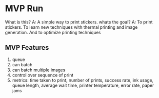 # MVP Run
What is this? A: A simple way to print stickers.
whats the goal? A: To print stickers. To learn new techniques with thermal printing and image generation. And to optimize printing techniques

## MVP Features
1. queue
2. can batch
3. can batch multiple images
4. control over sequence of print
5. metrics: time taken to print, number of prints, success rate, ink usage, queue length, average wait time, printer temperature, error rate, paper jams
